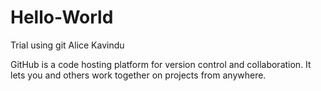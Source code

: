# Hello-World
Trial using git 
Alice  Kavindu


GitHub is a code hosting platform for version control and collaboration. It lets you and others work together on projects from anywhere.
